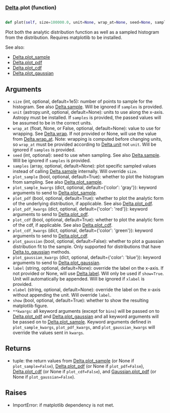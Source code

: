 ### [Delta](Delta.md).plot (function)


```py

def plot(self, size=100000.0, unit=None, wrap_at=None, seed=None, samples=None, plot_sample=True, plot_sample_kwargs={'color': 'gray'}, plot_pdf=True, plot_pdf_kwargs={'color': 'red'}, plot_cdf=False, plot_cdf_kwargs={'color': 'green'}, plot_gaussian=False, plot_gaussian_kwargs={'color': 'blue'}, label=None, xlabel=None, show=False, **kwargs)

```



Plot both the analytic distribution function as well as a sampled
histogram from the distribution.  Requires matplotlib to be installed.

See also:

* [Delta.plot_sample](Delta.plot_sample.md)
* [Delta.plot_pdf](Delta.plot_pdf.md)
* [Delta.plot_cdf](Delta.plot_cdf.md)
* [Delta.plot_gaussian](Delta.plot_gaussian.md)

Arguments
-----------
* `size` (int, optional, default=1e5): number of points to sample for
    the histogram.  See also [Delta.sample](Delta.sample.md).  Will be ignored
    if `samples` is provided.
* `unit` (astropy.unit, optional, default=None): units to use along
    the x-axis.  Astropy must be installed.  If `samples` is provided,
    the passed values will be assumed to be in the correct units.
* `wrap_at` (float, None, or False, optional, default=None): value to
    use for wrapping.  See [Delta.wrap](Delta.wrap.md).  If not provided or None,
    will use the value from [Delta.wrap_at](Delta.wrap_at.md).  Note: wrapping is
    computed before changing units, so `wrap_at` must be provided
    according to [Delta.unit](Delta.unit.md) not `unit`.  Will be ignored if
    `samples` is provided.
* `seed` (int, optional): seed to use when sampling.  See also
    [Delta.sample](Delta.sample.md).  Will be ignored if `samples` is provided.
* `samples` (array, optional, default=None): plot specific sampled
    values instead of calling [Delta.sample](Delta.sample.md) internally.  Will override
    `size`.
* `plot_sample` (bool, optional, default=True): whether to plot the
    histogram from sampling.  See also [Delta.plot_sample](Delta.plot_sample.md).
* `plot_sample_kwargs` (dict, optional, default={'color': 'gray'}):
    keyword arguments to send to [Delta.plot_sample](Delta.plot_sample.md).
* `plot_pdf` (bool, optional, default=True): whether to plot the
    analytic form of the underlying distribution, if applicable.
    See also [Delta.plot_pdf](Delta.plot_pdf.md).
* `plot_pdf_kwargs` (dict, optional, default={'color': 'red'}):
    keyword arguments to send to [Delta.plot_pdf](Delta.plot_pdf.md).
* `plot_cdf` (bool, optional, default=True): whether to plot the
    analytic form of the cdf, if applicable.
    See also [Delta.plot_cdf](Delta.plot_cdf.md).
* `plot_cdf_kwargs` (dict, optional, default={'color': 'green'}):
    keyword arguments to send to [Delta.plot_cdf](Delta.plot_cdf.md).
* `plot_gaussian` (bool, optional, default=False): whether to plot
    a guassian distribution fit to the sample.  Only supported for
    distributions that have [Delta.to_gaussian](Delta.to_gaussian.md) methods.
* `plot_gaussian_kwargs` (dict, optional, default={'color': 'blue'}):
    keyword arguments to send to [Delta.plot_gaussian](Delta.plot_gaussian.md).
* `label` (string, optional, default=None): override the label on the
    x-axis.  If not provided or None, will use [Delta.label](Delta.label.md).  Will
    only be used if `show=True`.  Unit will automatically be appended.
    Will be ignored if `xlabel` is provided.
* `xlabel` (string, optional, default=None): override the label on the
    x-axis without appending the unit.  Will override `label`.
* `show` (bool, optional, default=True): whether to show the resulting
    matplotlib figure.
* `**kwargs`: all keyword arguments (except for `bins`) will be passed
    on to [Delta.plot_pdf](Delta.plot_pdf.md) and [Delta.plot_gaussian](Delta.plot_gaussian.md) and all
    keyword arguments will be passed on to [Delta.plot_sample](Delta.plot_sample.md).
    Keyword arguments defined in `plot_sample_kwargs`,
    `plot_pdf_kwargs`, and `plot_gaussian_kwargs`
    will override the values sent in `kwargs`.

Returns
--------
* tuple: the return values from [Delta.plot_sample](Delta.plot_sample.md) (or None if
    `plot_sample=False`), [Delta.plot_pdf](Delta.plot_pdf.md) (or None if `plot_pdf=False`),
    [Delta.plot_cdf](Delta.plot_cdf.md) (or None if `plot_cdf=False`),
    and [Gaussian.plot_pdf](Gaussian.plot_pdf.md) (or None if `plot_gaussian=False`).

Raises
--------
* ImportError: if matplotlib dependency is not met.

